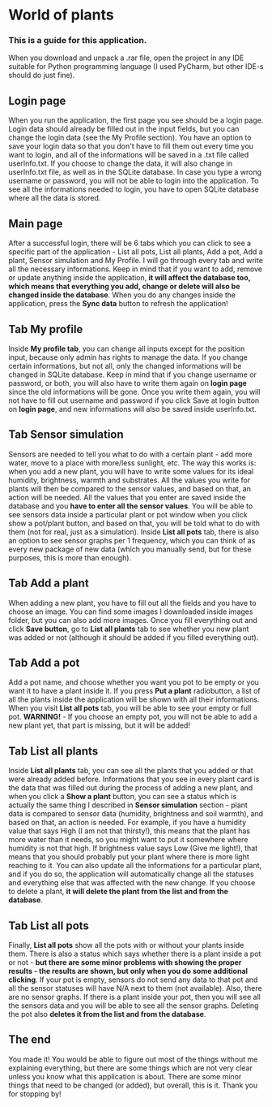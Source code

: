 # World of plants

### This is a guide for this application.

When you download and unpack a .rar file, open the project in any IDE suitable for Python programming language (I used PyCharm, but other IDE-s should do just fine).

## **Login page**

When you run the application, the first page you see should be a login page. Login data should already be filled out in the input fields, but you can change the login data (see the My Profile section). You have an option to save your login data so that you don't have to fill them out every time you want to login, and all of the informations will be saved in a .txt file called userInfo.txt. If you choose to change the data, it will also change in userInfo.txt file, as well as in the SQLite database. In case you type a wrong username or password, you will not be able to login into the application. To see all the informations needed to login, you have to open SQLite database where all the data is stored.

## **Main page**

After a successful login, there will be 6 tabs which you can click to see a specific part of the application - List all pots, List all plants, Add a pot, Add a plant, Sensor simulation and My Profile. I will go through every tab and write all the necessary informations. Keep in mind that if you want to add, remove or update anything inside the application, **it will affect the database too, which means that everything you add, change or delete will also be changed inside the database**. When you do any changes inside the application, press the **Sync data** button to refresh the application!

## **Tab My profile**

Inside **My profile tab**, you can change all inputs except for the position input, because only admin has rights to manage the data. If you change certain informations, but not all, only the changed informations will be changed in SQLite database. Keep in mind that if you change username or password, or both, you will also have to write them again on **login page** since the old informations will be gone. Once you write them again, you will not have to fill out username and password if you click Save at login button on **login page**, and new informations will also be saved inside userInfo.txt.

## **Tab Sensor simulation**

Sensors are needed to tell you what to do with a certain plant - add more water, move to a place with more/less sunlight, etc. The way this works is: when you add a new plant, you will have to write some values for its ideal humidity, brightness, warmth and substrates. All the values you write for plants will then be compared to the sensor values, and based on that, an action will be needed. All the values that you enter are saved inside the database and you **have to enter all the sensor values**. You will be able to see sensors data inside a particular plant or pot window when you click show a pot/plant button, and based on that, you will be told what to do with them (not for real, just as a simulation). Inside **List all pots** tab, there is also an option to see sensor graphs per 1 frequency, which you can think of as every new package of new data (which you manually send, but for these purposes, this is more than enough).

## **Tab Add a plant**

When adding a new plant, you have to fill out all the fields and you have to choose an image. You can find some images I downloaded inside images folder, but you can also add more images. Once you fill everything out and click **Save button**, go to **List all plants** tab to see whether you new plant was added or not (although it should be added if you filled everything out).

## **Tab Add a pot**

Add a pot name, and choose whether you want you pot to be empty or you want it to have a plant inside it. If you press **Put a plant** radiobutton, a list of all the plants inside the application will be shown with all their informations. When you visit **List all pots** tab, you will be able to see your empty or full pot. **WARNING!** - If you choose an empty pot, you will not be able to add a new plant yet, that part is missing, but it will be added!

## **Tab List all plants**

Inside **List all plants** tab, you can see all the plants that you added or that were already added before. Informations that you see in every plant card is the data that was filled out during the process of adding a new plant, and when you click a **Show a plant** button, you can see a status which is actually the same thing I described in **Sensor simulation** section - plant data is compared to sensor data (humidity, brightness and soil warmth), and based on that, an action is needed. For example, if you have a humidity value that says High (I am not that thirsty!), this means that the plant has more water than it needs, so you might want to put it somewhere where humidity is not that high. If brightness value says Low (Give me light!), that means that you should probably put your plant where there is more light reaching to it. You can also update all the informations for a particular plant, and if you do so, the application will automatically change all the statuses and everything else that was affected with the new change. If you choose to delete a plant, **it will delete the plant from the list and from the database**.

## **Tab List all pots**

Finally, **List all pots** show all the pots with or without your plants inside them. There is also a status which says whether there is a plant inside a pot or not - **but there are some minor problems with showing the proper results - the results are shown, but only when you do some additional clicking**. If your pot is empty, sensors do not send any data to that pot and all the sensor statuses will have N/A next to them (not available). Also, there are no sensor graphs. If there is a plant inside your pot, then you will see all the sensors data and you will be able to see all the sensor graphs. Deleting the pot also **deletes it from the list and from the database**.

## **The end**

You made it! You would be able to figure out most of the things without me explaining everything, but there are some things which are not very clear unless you know what this application is about. There are some minor things that need to be changed (or added), but overall, this is it. Thank you for stopping by!
